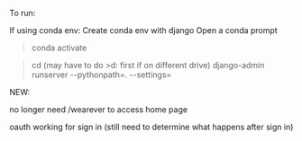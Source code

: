 To run:

If using conda env:
Create conda env with django
Open a conda prompt
>conda activate <env>

>cd <project directory>
	(may have to do >d: first if on different drive)
django-admin runserver --pythonpath=. --settings=<main python file>

NEW:

no longer need /wearever to access home page

oauth working for sign in (still need to determine what happens after sign in)


